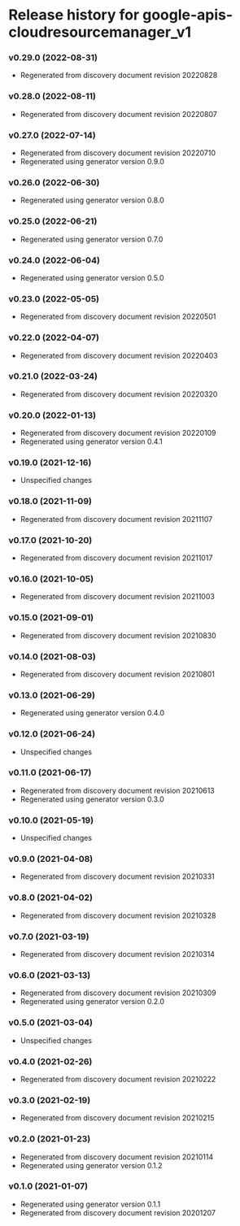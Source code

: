 # Release history for google-apis-cloudresourcemanager_v1

### v0.29.0 (2022-08-31)

* Regenerated from discovery document revision 20220828

### v0.28.0 (2022-08-11)

* Regenerated from discovery document revision 20220807

### v0.27.0 (2022-07-14)

* Regenerated from discovery document revision 20220710
* Regenerated using generator version 0.9.0

### v0.26.0 (2022-06-30)

* Regenerated using generator version 0.8.0

### v0.25.0 (2022-06-21)

* Regenerated using generator version 0.7.0

### v0.24.0 (2022-06-04)

* Regenerated using generator version 0.5.0

### v0.23.0 (2022-05-05)

* Regenerated from discovery document revision 20220501

### v0.22.0 (2022-04-07)

* Regenerated from discovery document revision 20220403

### v0.21.0 (2022-03-24)

* Regenerated from discovery document revision 20220320

### v0.20.0 (2022-01-13)

* Regenerated from discovery document revision 20220109
* Regenerated using generator version 0.4.1

### v0.19.0 (2021-12-16)

* Unspecified changes

### v0.18.0 (2021-11-09)

* Regenerated from discovery document revision 20211107

### v0.17.0 (2021-10-20)

* Regenerated from discovery document revision 20211017

### v0.16.0 (2021-10-05)

* Regenerated from discovery document revision 20211003

### v0.15.0 (2021-09-01)

* Regenerated from discovery document revision 20210830

### v0.14.0 (2021-08-03)

* Regenerated from discovery document revision 20210801

### v0.13.0 (2021-06-29)

* Regenerated using generator version 0.4.0

### v0.12.0 (2021-06-24)

* Unspecified changes

### v0.11.0 (2021-06-17)

* Regenerated from discovery document revision 20210613
* Regenerated using generator version 0.3.0

### v0.10.0 (2021-05-19)

* Unspecified changes

### v0.9.0 (2021-04-08)

* Regenerated from discovery document revision 20210331

### v0.8.0 (2021-04-02)

* Regenerated from discovery document revision 20210328

### v0.7.0 (2021-03-19)

* Regenerated from discovery document revision 20210314

### v0.6.0 (2021-03-13)

* Regenerated from discovery document revision 20210309
* Regenerated using generator version 0.2.0

### v0.5.0 (2021-03-04)

* Unspecified changes

### v0.4.0 (2021-02-26)

* Regenerated from discovery document revision 20210222

### v0.3.0 (2021-02-19)

* Regenerated from discovery document revision 20210215

### v0.2.0 (2021-01-23)

* Regenerated from discovery document revision 20210114
* Regenerated using generator version 0.1.2

### v0.1.0 (2021-01-07)

* Regenerated using generator version 0.1.1
* Regenerated from discovery document revision 20201207

